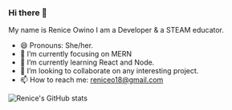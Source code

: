 ### Hi there 👋
My name is Renice Owino I am a Developer & a STEAM educator.
- 😄 Pronouns: She/her.
- 🔭 I’m currently focusing on MERN 
- 🌱 I’m currently learning React and Node.
- 👯 I’m looking to collaborate on any interesting project.
- 📫 How to reach me: reniceo18@gmail.com

![Renice's GitHub stats](https://github-readme-stats.vercel.app/api?username=Renice-Owino&show_icons=true&theme=dark)

